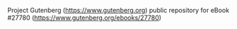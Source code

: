 Project Gutenberg (https://www.gutenberg.org) public repository for eBook #27780 (https://www.gutenberg.org/ebooks/27780)

